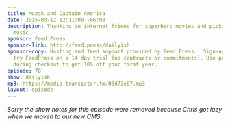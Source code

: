 ```yaml
---
title: Muzak and Captain America
date: 2015-03-12 12:11:00 -06:00
description: Thanking an internet friend for superhero movies and picking podcast
  music.
sponsor: Feed.Press
sponsor-link: http://feed.press/dailyish
sponsor-copy: Hosting and feed support provided by Feed.Press.  Sign-up today and
  try FeedPress on a 14 day trial (no contracts or commitments). Use promo code "dailyish"
  during checkout to get 10% off your first year.
episode: 78
show: dailyish
mp3: https://media.transistor.fm/08d73e87.mp3
layout: episode
---
```


<em>Sorry the show notes for this episode were removed because Chris got lazy when we moved to our new CMS</em>.
